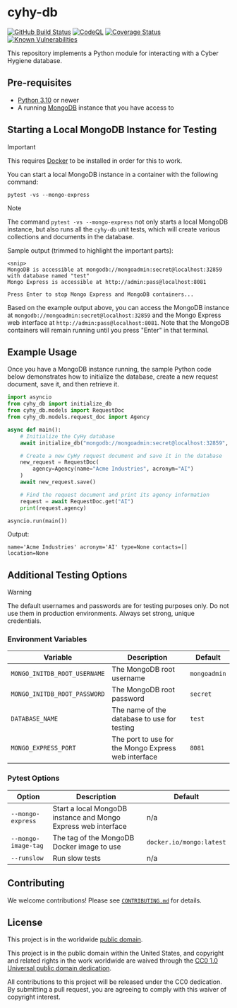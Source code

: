 # cyhy-db #

[![GitHub Build Status](https://github.com/cisagov/cyhy-db/workflows/build/badge.svg)](https://github.com/cisagov/cyhy-db/actions)
[![CodeQL](https://github.com/cisagov/cyhy-db/workflows/CodeQL/badge.svg)](https://github.com/cisagov/cyhy-db/actions/workflows/codeql-analysis.yml)
[![Coverage Status](https://coveralls.io/repos/github/cisagov/cyhy-db/badge.svg?branch=develop)](https://coveralls.io/github/cisagov/cyhy-db?branch=develop)
[![Known Vulnerabilities](https://snyk.io/test/github/cisagov/cyhy-db/develop/badge.svg)](https://snyk.io/test/github/cisagov/cyhy-db)

This repository implements a Python module for interacting with a Cyber Hygiene database.

## Pre-requisites ##

- [Python 3.10](https://www.python.org/downloads/) or newer
- A running [MongoDB](https://www.mongodb.com/) instance that you have access to

## Starting a Local MongoDB Instance for Testing ##

> [!IMPORTANT]
> This requires [Docker](https://www.docker.com/) to be installed in
> order for this to work.

You can start a local MongoDB instance in a container with the following
command:

```console
pytest -vs --mongo-express
```

> [!NOTE]
> The command `pytest -vs --mongo-express` not only starts a local
> MongoDB instance, but also runs all the `cyhy-db` unit tests, which will
> create various collections and documents in the database.

Sample output (trimmed to highlight the important parts):

```console
<snip>
MongoDB is accessible at mongodb://mongoadmin:secret@localhost:32859 with database named "test"
Mongo Express is accessible at http://admin:pass@localhost:8081

Press Enter to stop Mongo Express and MongoDB containers...
```

Based on the example output above, you can access the MongoDB instance at
`mongodb://mongoadmin:secret@localhost:32859` and the Mongo Express web
interface at `http://admin:pass@localhost:8081`.  Note that the MongoDB
containers will remain running until you press "Enter" in that terminal.

## Example Usage ##

Once you have a MongoDB instance running, the sample Python code below
demonstrates how to initialize the database, create a new request document, save
it, and then retrieve it.

```python
import asyncio
from cyhy_db import initialize_db
from cyhy_db.models import RequestDoc
from cyhy_db.models.request_doc import Agency

async def main():
    # Initialize the CyHy database
    await initialize_db("mongodb://mongoadmin:secret@localhost:32859", "test")

    # Create a new CyHy request document and save it in the database
    new_request = RequestDoc(
        agency=Agency(name="Acme Industries", acronym="AI")
    )
    await new_request.save()

    # Find the request document and print its agency information
    request = await RequestDoc.get("AI")
    print(request.agency)

asyncio.run(main())
```

Output:

```console
name='Acme Industries' acronym='AI' type=None contacts=[] location=None
```

## Additional Testing Options ##

> [!WARNING]
> The default usernames and passwords are for testing purposes only.
> Do not use them in production environments. Always set strong, unique
> credentials.

### Environment Variables ###

| Variable | Description | Default |
|----------|-------------|---------|
| `MONGO_INITDB_ROOT_USERNAME` | The MongoDB root username | `mongoadmin` |
| `MONGO_INITDB_ROOT_PASSWORD` | The MongoDB root password | `secret` |
| `DATABASE_NAME` | The name of the database to use for testing | `test` |
| `MONGO_EXPRESS_PORT` | The port to use for the Mongo Express web interface | `8081` |

### Pytest Options ###

| Option | Description | Default |
|--------|-------------|---------|
| `--mongo-express` | Start a local MongoDB instance and Mongo Express web interface | n/a |
| `--mongo-image-tag` | The tag of the MongoDB Docker image to use | `docker.io/mongo:latest` |
| `--runslow` | Run slow tests | n/a |

## Contributing ##

We welcome contributions!  Please see [`CONTRIBUTING.md`](CONTRIBUTING.md) for
details.

## License ##

This project is in the worldwide [public domain](LICENSE).

This project is in the public domain within the United States, and
copyright and related rights in the work worldwide are waived through
the [CC0 1.0 Universal public domain
dedication](https://creativecommons.org/publicdomain/zero/1.0/).

All contributions to this project will be released under the CC0
dedication. By submitting a pull request, you are agreeing to comply
with this waiver of copyright interest.
